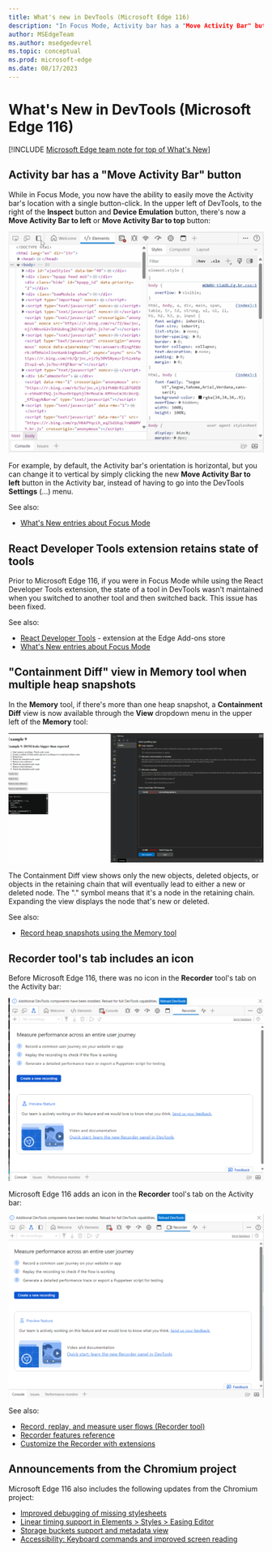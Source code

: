 ```yaml
---
title: What's new in DevTools (Microsoft Edge 116)
description: "In Focus Mode, Activity bar has a "Move Activity Bar" button.  React Developer Tools extension works in Focus Mode.  A Containment Diff view in the Memory tool when multiple heap snapshots.  And more."
author: MSEdgeTeam
ms.author: msedgedevrel
ms.topic: conceptual
ms.prod: microsoft-edge
ms.date: 08/17/2023
---
```

# What's New in DevTools (Microsoft Edge 116)

[!INCLUDE [Microsoft Edge team note for top of What's New](../../includes/edge-whats-new-note.md)]


<!-- ====================================================================== -->
## Activity bar has a "Move Activity Bar" button

While in Focus Mode, you now have the ability to easily move the Activity bar's location with a single button-click.  In the upper left of DevTools, to the right of the **Inspect** button and **Device Emulation** button, there's now a **Move Activity Bar to left** or **Move Activity Bar to top** button:

![The 'Move Activity Bar' button directly on the Activity bar](./devtools-116-images/move-location-activity-bar.gif)

For example, by default, the Activity bar's orientation is horizontal, but you can change it to vertical by simply clicking the new **Move Activity Bar to left** button in the Activity bar, instead of having to go into the DevTools **Settings** (...) menu.

See also:
* [What's New entries about Focus Mode](/search/?scope=Microsoft%20Edge&terms=focus%20mode)
<!--
* [Dec. 2023 blog post about Focus Mode]() - todo: link -->


<!-- ====================================================================== -->
## React Developer Tools extension retains state of tools

Prior to Microsoft Edge 116, if you were in Focus Mode while using the React Developer Tools extension, the state of a tool in DevTools wasn't maintained when you switched to another tool and then switched back.  This issue has been fixed.

See also:
* [React Developer Tools](https://microsoftedge.microsoft.com/addons/detail/react-developer-tools/gpphkfbcpidddadnkolkpfckpihlkkil) - extension at the Edge Add-ons store
* [What's New entries about Focus Mode](/search/?scope=Microsoft%20Edge&terms=focus%20mode)
<!--
* [Dec. 2023 blog post about Focus Mode]() - todo: link -->


<!-- ====================================================================== -->
## "Containment Diff" view in Memory tool when multiple heap snapshots

In the **Memory** tool, if there's more than one heap snapshot, a **Containment Diff** view is now available through the **View** dropdown menu in the upper left of the **Memory** tool:

![The Containment Diff view in the Memory tool](./devtools-116-images/new-view-memory-panel.gif)

The Containment Diff view shows only the new objects, deleted objects, or objects in the retaining chain that will eventually lead to either a new or deleted node.  The "." symbol means that it's a node in the retaining chain.  Expanding the view displays the node that's new or deleted.

See also:
* [Record heap snapshots using the Memory tool](../../../memory-problems/heap-snapshots.md)


<!-- ====================================================================== -->
## Recorder tool's tab includes an icon

<!-- todo: can't just mention update of Recorder tool, since the Recorder tool has never been mentioned or introduced as new in What's New.  Need What's New entry "Microsoft Edge v123 added the Recorder tool from the Chromium engine" -->

Before Microsoft Edge 116, there was no icon in the **Recorder** tool's tab on the Activity bar:

![Recorder panel with no icon](./devtools-116-images/recorder-before.png)

Microsoft Edge 116 adds an icon in the **Recorder** tool's tab on the Activity bar:

![Recorder panel with new icon](./devtools-116-images/recorder-after.png)

See also:
* [Record, replay, and measure user flows (Recorder tool)](https://developer.chrome.com/docs/devtools/recorder)
* [Recorder features reference](https://developer.chrome.com/docs/devtools/recorder/reference)
* [Customize the Recorder with extensions](https://developer.chrome.com/docs/devtools/recorder/extensions)
<!-- todo: link to local articles -->


<!-- ====================================================================== -->
## Announcements from the Chromium project

Microsoft Edge 116 also includes the following updates from the Chromium project:

* [Improved debugging of missing stylesheets](https://developer.chrome.com/blog/new-in-devtools-116/#stylesheets)
* [Linear timing support in Elements > Styles > Easing Editor](https://developer.chrome.com/blog/new-in-devtools-116/#linear)
* [Storage buckets support and metadata view](https://developer.chrome.com/blog/new-in-devtools-116/#storage)
* [Accessibility: Keyboard commands and improved screen reading](https://developer.chrome.com/blog/new-in-devtools-116/#accessibility)


<!-- ====================================================================== -->
<!-- uncomment if content is copied from developer.chrome.com to this page -->

<!-- > [!NOTE]
> Portions of this page are modifications based on work created and [shared by Google](https://developers.google.com/terms/site-policies) and used according to terms described in the [Creative Commons Attribution 4.0 International License](https://creativecommons.org/licenses/by/4.0).
> The original page for announcements from the Chromium project is [What's New in DevTools (Chrome 116)](https://developer.chrome.com/blog/new-in-devtools-116) and is authored by [Sofia Emelianova](https://developers.google.com/web/resources/contributors#jecelynyeen) (Developer advocate working on Chrome DevTools at Google). -->


<!-- ====================================================================== -->
<!-- uncomment if content is copied from developer.chrome.com to this page -->

<!-- [![Creative Commons License](../../../../media/cc-logo/88x31.png)](https://creativecommons.org/licenses/by/4.0)
This work is licensed under a [Creative Commons Attribution 4.0 International License](https://creativecommons.org/licenses/by/4.0). -->
